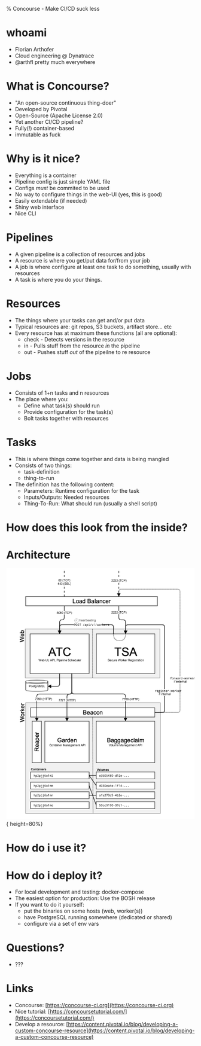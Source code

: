 % Concourse - Make CI/CD suck less

# whoami
* Florian Arthofer
* Cloud engineering @ Dynatrace
* @arthfl pretty much everywhere

# What is Concourse?
* "An open-source continuous thing-doer"
* Developed by Pivotal
* Open-Source (Apache License 2.0)
* Yet another CI/CD pipeline?
* Fully(!) container-based
* immutable as fuck

# Why is it nice?
* Everything is a container
* Pipeline config is just simple YAML file
* Configs *must* be commited to be used
* No way to configure things in the web-UI (yes, this is good)
* Easily extendable (if needed)
* Shiny web interface
* Nice CLI

# Pipelines
* A given pipeline is a collection of resources and jobs
* A resource is where you get/put data for/from your job
* A job is where configure at least one task to do something, usually with resources
* A task is where you do your things.

# Resources
* The things where your tasks can get and/or put data
* Typical resources are: git repos, S3 buckets, artifact store... etc
* Every resource has at maximum these functions (all are optional):
    * check - Detects versions in the resource
    * in - Pulls stuff from the resource *in* the pipeline
    * out - Pushes stuff *out* of the pipeilne to re resource

# Jobs
* Consists of 1+n tasks and n resources
* The place where you:
    * Define what task(s) should run
    * Provide configuration for the task(s)
    * Bolt tasks together with resources

# Tasks
* This is where things come together and data is being mangled
* Consists of two things:
    * task-definition
    * thing-to-run
* The definition has the following content:
    * Parameters: Runtime configuration for the task
    * Inputs/Outputs: Needed resources
    * Thing-To-Run: What should run (usually a shell script)

# How does this look from the inside?

# Architecture
![concourse-architecture](pics/concourse-architecture.png){ height=80%}

# How do i use it?

# How do i deploy it?
* For local development and testing: docker-compose
* The easiest option for production: Use the BOSH release
* If you want to do it yourself:
    * put the binaries on some hosts (web, worker(s))
    * have PostgreSQL running somewhere (dedicated or shared)
    * configure via a set of env vars

# Questions?
* ???

# Links
* Concourse: [https://concourse-ci.org](https://concourse-ci.org)
* Nice tutorial: [https://concoursetutorial.com/](https://concoursetutorial.com/)
* Develop a resource: [https://content.pivotal.io/blog/developing-a-custom-concourse-resource](https://content.pivotal.io/blog/developing-a-custom-concourse-resource)
